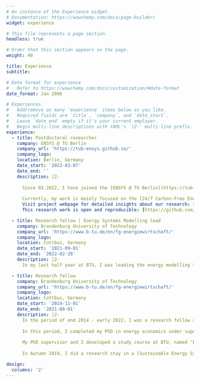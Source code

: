 ```yaml
---
# An instance of the Experience widget.
# Documentation: https://wowchemy.com/docs/page-builder/
widget: experience

# This file represents a page section.
headless: true

# Order that this section appears on the page.
weight: 40

title: Experience
subtitle:

# Date format for experience
#   Refer to https://wowchemy.com/docs/customization/#date-format
date_format: Jan 2006

# Experiences.
#   Add/remove as many `experience` items below as you like.
#   Required fields are `title`, `company`, and `date_start`.
#   Leave `date_end` empty if it's your current employer.
#   Begin multi-line descriptions with YAML's `|2-` multi-line prefix.
experience:
  - title: Postdoctoral researcher
    company: ENSYS @ TU Berlin
    company_url: 'https://tub-ensys.github.io/'
    company_logo: 
    location: Berlin, Germany
    date_start: '2022-03-07'
    date_end: ''
    description: |2-
    
      Since 03.2022, I have joined the [ENSYS @ TU Berlin](https://tub-ensys.github.io/) group as a research scientist. We use methods from operations research and mathematical optimization researching the most cost-effective pathways to reduce greenhouse gas emissions in energy systems. Our group maintains the [PyPSA ecosystem](https://pypsa.org/#about) - an open-source python environment for state-of-the-art energy system modelling. 
      
      Currently, my work is mainly focused on the [24/7 Carbon-Free Energy by 2030](https://sustainability.google/progress/energy/) project, which is a research collaboration with Google.  
      Visit project webpage for detailed insights about our research: [https://irieo.github.io/247cfe.github.io/](https://irieo.github.io/247cfe.github.io/)  
      This research work is open and reproducible: [https://github.com/PyPSA/247-cfe](https://github.com/PyPSA/247-cfe)

  - title: Research fellow | Energy Systems Modelling lead
    company: Brandenburg University of Technology
    company_url: 'https://www.b-tu.de/en/fg-energiewirtschaft/'
    company_logo: 
    location: Cottbus, Germany
    date_start: '2021-09-01'
    date_end: '2022-02-28'
    description: |2-
      In my last half year at BTU, I was leading the energy modelling team at the [Chair of Energy Economics](https://www.b-tu.de/en/fg-energiewirtschaft/page). We worked on independent research projects, as well as on acquisition and implementation of third-party funded projects with industry and government stakeholders. My job in leading the team included managing ongoing research activities, modelling workflow and making sure we do the right things.

  - title: Research fellow
    company: Brandenburg University of Technology
    company_url: 'https://www.b-tu.de/en/fg-energiewirtschaft/'
    company_logo: 
    location: Cottbus, Germany
    date_start: '2014-11-01'
    date_end: '2021-08-01'
    description: |2-
      In the period of end 2014 - early 2022, I was a research fellow at the [Chair of Energy Economics](https://www.b-tu.de/en/fg-energiewirtschaft/page) at Brandenburg University of Technology. I have carried out research on energy economics and energy systems modeling. The topics included infrastructure investments, decisions under uncertainty, robust planning of energy systems, risk-aversion, sector coupling and energy auctions.
      
      In this period, I completed my PhD in energy economics under supervision of [Prof. Felix Müsgens](https://www.b-tu.de/en/fg-energiewirtschaft/team/chairholder). My cumulative thesis is titled '*Modeling challenges of modern energy markets: studies on uncertainty, complexity, and constant change*' and is published in [open access](https://doi.org/10.26127/BTUOpen-5976).
      
      My PhD supervisor and I developed a study course at BTU, named ‘Energy systems modelling’. The class focuses on the intersection of energy economics, operations research and energy modelling. The course gets usually very warm feedback from students. Some of the teaching materials are available on the [GitHub repository](https://github.com/Irieo/EnergySystemsModelling-course). 
      
      In Autumn 2019, I did a research stay in a [Sustainable Energy Systems Integration & Transitions Group headed by Dr. Madeleine McPherson at UVIC](https://sesit.cive.uvic.ca/), Victoria BC, Canada. My work there focused on robust optimization algorithms applied to electricity system expansion problems. Victoria BC is simply a fantastic place.

design:
  columns: '2'
---
```

